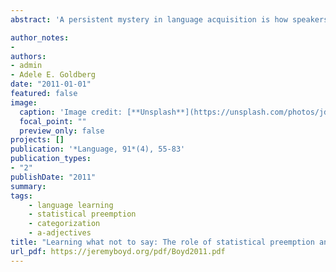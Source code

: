 ```yaml
---
abstract: 'A persistent mystery in language acquisition is how speakers are able to learn seemingly arbitrary distributional restrictions. This article investigates one such case: the fact that speakers resist using certain adjectives prenominally (e.g. ??the asleep man). Experiment 1 indicates that speakers tentatively generalize or CATEGORIZE the distributional restriction beyond their previous experience. Experiment 2 demonstrates that speakers are sensitive to STATISTICAL PREEMPTION--that is, speakers learn not to use a formulation if an alternative formulation with the same function is consistently witnessed. Moreover, they are able to generalize the restriction to apply to other members of the category as well. Finally, experiment 3 finds evidence that speakers DISCOUNT a pseudo-preemptive context, rationally ignoring it as uninformative.'

author_notes:
-
authors:
- admin
- Adele E. Goldberg
date: "2011-01-01"
featured: false
image:
  caption: 'Image credit: [**Unsplash**](https://unsplash.com/photos/jdD8gXaTZsc)'
  focal_point: ""
  preview_only: false
projects: []
publication: '*Language, 91*(4), 55-83'
publication_types:
- "2"
publishDate: "2011"
summary: 
tags:
    - language learning
    - statistical preemption
    - categorization
    - a-adjectives
title: "Learning what not to say: The role of statistical preemption and categorization in a-adjective production"
url_pdf: https://jeremyboyd.org/pdf/Boyd2011.pdf
---
```


